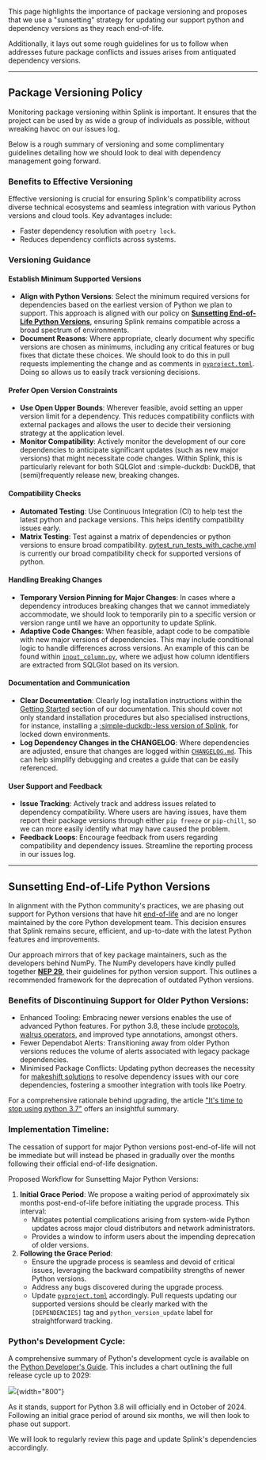 This page highlights the importance of package versioning and proposes that we use a "sunsetting" strategy for updating our support python and dependency versions as they reach end-of-life.

Additionally, it lays out some rough guidelines for us to follow when addresses future package conflicts and issues arises from antiquated dependency versions.

<hr>

## Package Versioning Policy

Monitoring package versioning within Splink is important. It ensures that the project can be used by as wide a group of individuals as possible, without wreaking havoc on our issues log.

Below is a rough summary of versioning and some complimentary guidelines detailing how we should look to deal with dependency management going forward.

### Benefits to Effective Versioning

Effective versioning is crucial for ensuring Splink's compatibility across diverse technical ecosystems and seamless integration with various Python versions and cloud tools. Key advantages include:

* Faster dependency resolution with `poetry lock`.
* Reduces dependency conflicts across systems.


### Versioning Guidance

#### Establish Minimum Supported Versions

* **Align with Python Versions**: Select the minimum required versions for dependencies based on the earliest version of Python we plan to support. This approach is aligned with our policy on [**Sunsetting End-of-Life Python Versions**](#sunsetting-end-of-life-python-versions), ensuring Splink remains compatible across a broad spectrum of environments.
* **Document Reasons**:  Where appropriate, clearly document why specific versions are chosen as minimums, including any critical features or bug fixes that dictate these choices. We should look to do this in pull requests implementing the change and as comments in [`pyproject.toml`](https://github.com/moj-analytical-services/splink/blob/9499e4ee93e6157fcc6f228b60592a7cf97bb6a0/pyproject.toml#L143). Doing so allows us to easily track versioning decisions.

#### Prefer Open Version Constraints

* **Use Open Upper Bounds**: Wherever feasible, avoid setting an upper version limit for a dependency. This reduces compatibility conflicts with external packages and allows the user to decide their versioning strategy at the application level.
* **Monitor Compatibility**: Actively monitor the development of our core dependencies to anticipate significant updates (such as new major versions) that might necessitate code changes. Within Splink, this is particularly relevant for both SQLGlot and :simple-duckdb: DuckDB, that (semi)frequently release new, breaking changes.

#### Compatibility Checks

* **Automated Testing**: Use Continuous Integration (CI) to help test the latest python and package versions. This helps identify compatibility issues early.
* **Matrix Testing**: Test against a matrix of dependencies or python versions to ensure broad compatibility. [pytest_run_tests_with_cache.yml](https://github.com/moj-analytical-services/splink/blob/master/.github/workflows/pytest_run_tests_with_cache.yml) is currently our broad compatibility check for supported versions of python.

#### Handling Breaking Changes

* **Temporary Version Pinning for Major Changes**: In cases where a dependency introduces breaking changes that we cannot immediately accommodate, we should look to temporarily pin to a specific version or version range until we have an opportunity to update Splink.
* **Adaptive Code Changes**: When feasible, adapt code to be compatible with new major versions of dependencies. This may include conditional logic to handle differences across versions. An example of this can be found within [`input_column.py`](https://github.com/moj-analytical-services/splink/blob/d15c7adb8776260445615f7934c86e819b998c99/splink/input_column.py#L338), where we adjust how column identifiers are extracted from SQLGlot based on its version.

#### Documentation and Communication

* **Clear Documentation**: Clearly log installation instructions within the [Getting Started](https://moj-analytical-services.github.io/splink/getting_started.html#install) section of our documentation. This should cover not only standard installation procedures but also specialised instructions, for instance, installing a [:simple-duckdb:-less version of Splink](https://github.com/moj-analytical-services/splink/pull/1244), for locked down environments.
* **Log Dependency Changes in the CHANGELOG**: Where dependencies are adjusted, ensure that changes are logged within [`CHANGELOG.md`](https://github.com/moj-analytical-services/splink/blob/master/CHANGELOG.md). This can help simplify debugging and creates a guide that can be easily referenced.

#### User Support and Feedback

* **Issue Tracking**: Actively track and address issues related to dependency compatibility. Where users are having issues, have them report their package versions through either `pip freeze` or `pip-chill`, so we can more easily identify what may have caused the problem.
* **Feedback Loops**: Encourage feedback from users regarding compatibility and dependency issues. Streamline the reporting process in our issues log.

<hr>

## Sunsetting End-of-Life Python Versions

In alignment with the Python community's practices, we are phasing out support for Python versions that have hit [end-of-life](https://devguide.python.org/versions/) and are no longer maintained by the core Python development team. This decision ensures that Splink remains secure, efficient, and up-to-date with the latest Python features and improvements.

Our approach mirrors that of key package maintainers, such as the developers behind NumPy. The NumPy developers have kindly pulled together [**NEP 29**](https://scikit-hep.org/supported-python-versions), their guidelines for python version support. This outlines a recommended framework for the deprecation of outdated Python versions.

### Benefits of Discontinuing Support for Older Python Versions:

* Enhanced Tooling: Embracing newer versions enables the use of advanced Python features. For python 3.8, these include [protocols](https://peps.python.org/pep-0544/#defining-a-protocol), [walrus operators](https://peps.python.org/pep-0572/), and improved type annotations, amongst others.
* Fewer Dependabot Alerts: Transitioning away from older Python versions reduces the volume of alerts associated with legacy package dependencies.
* Minimised Package Conflicts: Updating python decreases the necessity for [makeshift solutions](https://github.com/moj-analytical-services/splink/blob/9499e4ee93e6157fcc6f228b60592a7cf97bb6a0/pyproject.toml#L26) to resolve dependency issues with our core dependencies, fostering a smoother integration with tools like Poetry.

For a comprehensive rationale behind upgrading, the article ["It's time to stop using python 3.7"](https://pythonspeed.com/articles/stop-using-python-3.7/) offers an insightful summary.

### Implementation Timeline:
The cessation of support for major Python versions post-end-of-life will not be immediate but will instead be phased in gradually over the months following their official end-of-life designation.

Proposed Workflow for Sunsetting Major Python Versions:

1. **Initial Grace Period**: We propose a waiting period of approximately six months post-end-of-life before initiating the upgrade process. This interval:
    * Mitigates potential complications arising from system-wide Python updates across major cloud distributors and network administrators.
    * Provides a window to inform users about the impending deprecation of older versions.
2. **Following the Grace Period**:
    * Ensure the upgrade process is seamless and devoid of critical issues, leveraging the backward compatibility strengths of newer Python versions.
    * Address any bugs discovered during the upgrade process.
    * Update [`pyproject.toml`](https://github.com/moj-analytical-services/splink/blob/master/pyproject.toml) accordingly. Pull requests updating our supported versions should be clearly marked with the `[DEPENDENCIES]` tag and `python_version_update` label for straightforward tracking.

### Python's Development Cycle:

A comprehensive summary of Python's development cycle is available on the [Python Developer's Guide](https://devguide.python.org/versions/). This includes a chart outlining the full release cycle up to 2029:

![](../img/dependency_management/python_release_cycle.png){width="800"}

As it stands, support for Python 3.8 will officially end in October of 2024. Following an initial grace period of around six months, we will then look to phase out support.

We will look to regularly review this page and update Splink's dependencies accordingly.
